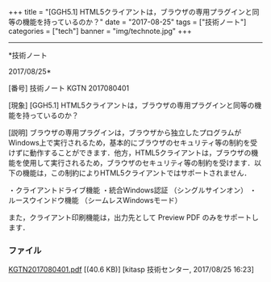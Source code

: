 ﻿+++
title = "[GGH5.1] HTML5クライアントは，ブラウザの専用プラグインと同等の機能を持っているのか？"
date = "2017-08-25"
tags = ["技術ノート"]
categories = ["tech"]
banner = "img/technote.jpg"
+++

-----------------------------------------------------------------------------------------------------------------------------

*技術ノート

2017/08/25*


[番号]
技術ノート KGTN 2017080401

[現象]
[GGH5.1]
HTML5クライアントは，ブラウザの専用プラグインと同等の機能を持っているのか？

[説明]
ブラウザの専用プラグインは，ブラウザから独立したプログラムがWindows上で実行されるため，基本的にブラウザのセキュリティ等の制約を受けずに動作することができます．他方，HTML5クライアントは，ブラウザの機能を使用して実行されるため，ブラウザのセキュリティ等の制約を受けます．以下の機能は，この制約によりHTML5クライアントではサポートされません．

・クライアントドライブ機能
・統合Windows認証 （シングルサインオン）
・ルースウインドウ機能 （シームレスWindowsモード）

また，クライアント印刷機能は，出力先として Preview PDF
のみをサポートします．


### ファイル

 
 


[KGTN2017080401.pdf](http://techreport.kitasp.net/attachments/download/3766/KGTN2017080401.pdf)
 [(40.6 KB)] [kitasp 技術センター, 2017/08/25
16:23]


 


 

